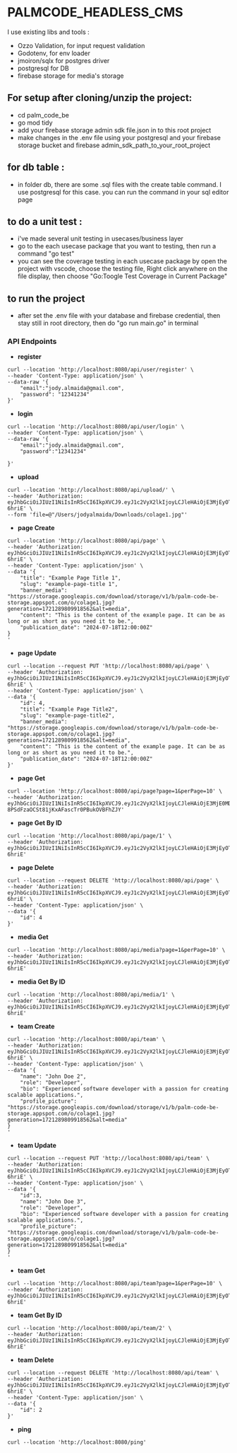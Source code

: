 # PALMCODE_HEADLESS_CMS

I use existing libs and tools :

 - Ozzo Validation, for input request validation
 - Godotenv, for env loader
 - jmoiron/sqlx for postgres driver
 - postgresql for DB
 - firebase storage for media's storage

## For setup after cloning/unzip the project:
 - cd palm_code_be
 - go mod tidy
 - add your firebase storage admin sdk file.json in to this root project
 - make changes in the .env file using your postgresql and your firebase storage bucket and firebase admin_sdk_path_to_your_root_project


## for db table :
 - in folder db, there are some .sql files with the create table command. I use postgresql for this case. you can run the command in your sql editor page

## to do a unit test :
 - i've made several unit testing in usecases/business layer
 - go to the each usecase package that you want to testing, then run a command "go test"
 - you can see the coverage testing in each usecase package by open the project with vscode, choose the testing file, Right click anywhere on the file display, then choose "Go:Toogle Test Coverage in Current Package"

## to run the project
 - after set the .env file with your database and firebase credential, then stay still in root directory, then do "go run main.go" in terminal

### API Endpoints
- **register**
```
curl --location 'http://localhost:8080/api/user/register' \
--header 'Content-Type: application/json' \
--data-raw '{
    "email":"jody.almaida@gmail.com",
    "password": "12341234"
}'
```

- **login**
```
curl --location 'http://localhost:8080/api/user/login' \
--header 'Content-Type: application/json' \
--data-raw '{
    "email":"jody.almaida@gmail.com",
    "password":"12341234"
    
}'
```

- **upload**
```
curl --location 'http://localhost:8080/api/upload/' \
--header 'Authorization: eyJhbGciOiJIUzI1NiIsInR5cCI6IkpXVCJ9.eyJ1c2VyX2lkIjoyLCJleHAiOjE3MjEyOTY5NjJ9.9HgcxgZM_ATRnIOaye4zDFGvIvHzXbzBgDeH3-6hriE' \
--form 'file=@"/Users/jodyalmaida/Downloads/colage1.jpg"'
```

- **page Create**
```
curl --location 'http://localhost:8080/api/page' \
--header 'Authorization: eyJhbGciOiJIUzI1NiIsInR5cCI6IkpXVCJ9.eyJ1c2VyX2lkIjoyLCJleHAiOjE3MjEyOTY5NjJ9.9HgcxgZM_ATRnIOaye4zDFGvIvHzXbzBgDeH3-6hriE' \
--header 'Content-Type: application/json' \
--data '{
    "title": "Example Page Title 1",
    "slug": "example-page-title 1",
    "banner_media": "https://storage.googleapis.com/download/storage/v1/b/palm-code-be-storage.appspot.com/o/colage1.jpg?generation=1721289809918562&alt=media",
    "content": "This is the content of the example page. It can be as long or as short as you need it to be.",
    "publication_date": "2024-07-18T12:00:00Z"
}
'
```
- **page Update**
```
curl --location --request PUT 'http://localhost:8080/api/page' \
--header 'Authorization: eyJhbGciOiJIUzI1NiIsInR5cCI6IkpXVCJ9.eyJ1c2VyX2lkIjoyLCJleHAiOjE3MjEyOTY5NjJ9.9HgcxgZM_ATRnIOaye4zDFGvIvHzXbzBgDeH3-6hriE' \
--header 'Content-Type: application/json' \
--data '{
    "id": 4,
    "title": "Example Page Title2",
    "slug": "example-page-title2",
    "banner_media": "https://storage.googleapis.com/download/storage/v1/b/palm-code-be-storage.appspot.com/o/colage1.jpg?generation=1721289809918562&alt=media",
    "content": "This is the content of the example page. It can be as long or as short as you need it to be.",
    "publication_date": "2024-07-18T12:00:00Z"
}'
```

- **page Get**
```
curl --location 'http://localhost:8080/api/page?page=1&perPage=10' \
--header 'Authorization: eyJhbGciOiJIUzI1NiIsInR5cCI6IkpXVCJ9.eyJ1c2VyX2lkIjoyLCJleHAiOjE3MjE0MDAxNTJ9.lywbBO-8PSdFzaOCSt81jKxAFascTr0PBukOVBFhZJY'
```

- **page Get By ID**
```
curl --location 'http://localhost:8080/api/page/1' \
--header 'Authorization: eyJhbGciOiJIUzI1NiIsInR5cCI6IkpXVCJ9.eyJ1c2VyX2lkIjoyLCJleHAiOjE3MjEyOTY5NjJ9.9HgcxgZM_ATRnIOaye4zDFGvIvHzXbzBgDeH3-6hriE'
```

- **page Delete**
```
curl --location --request DELETE 'http://localhost:8080/api/page' \
--header 'Authorization: eyJhbGciOiJIUzI1NiIsInR5cCI6IkpXVCJ9.eyJ1c2VyX2lkIjoyLCJleHAiOjE3MjEyOTY5NjJ9.9HgcxgZM_ATRnIOaye4zDFGvIvHzXbzBgDeH3-6hriE' \
--header 'Content-Type: application/json' \
--data '{
    "id": 4
}'
```

- **media Get**
```
curl --location 'http://localhost:8080/api/media?page=1&perPage=10' \
--header 'Authorization: eyJhbGciOiJIUzI1NiIsInR5cCI6IkpXVCJ9.eyJ1c2VyX2lkIjoyLCJleHAiOjE3MjEyOTY5NjJ9.9HgcxgZM_ATRnIOaye4zDFGvIvHzXbzBgDeH3-6hriE'
```

- **media Get By ID**
```
curl --location 'http://localhost:8080/api/media/1' \
--header 'Authorization: eyJhbGciOiJIUzI1NiIsInR5cCI6IkpXVCJ9.eyJ1c2VyX2lkIjoyLCJleHAiOjE3MjEyOTY5NjJ9.9HgcxgZM_ATRnIOaye4zDFGvIvHzXbzBgDeH3-6hriE'
```

- **team Create**
```
curl --location 'http://localhost:8080/api/team' \
--header 'Authorization: eyJhbGciOiJIUzI1NiIsInR5cCI6IkpXVCJ9.eyJ1c2VyX2lkIjoyLCJleHAiOjE3MjEyOTY5NjJ9.9HgcxgZM_ATRnIOaye4zDFGvIvHzXbzBgDeH3-6hriE' \
--header 'Content-Type: application/json' \
--data '{
    "name": "John Doe 2",
    "role": "Developer",
    "bio": "Experienced software developer with a passion for creating scalable applications.",
    "profile_picture": "https://storage.googleapis.com/download/storage/v1/b/palm-code-be-storage.appspot.com/o/colage1.jpg?generation=1721289809918562&alt=media"
}
'
```

- **team Update**
```
curl --location --request PUT 'http://localhost:8080/api/team' \
--header 'Authorization: eyJhbGciOiJIUzI1NiIsInR5cCI6IkpXVCJ9.eyJ1c2VyX2lkIjoyLCJleHAiOjE3MjEyOTY5NjJ9.9HgcxgZM_ATRnIOaye4zDFGvIvHzXbzBgDeH3-6hriE' \
--header 'Content-Type: application/json' \
--data '{
    "id":3,
    "name": "John Doe 3",
    "role": "Developer",
    "bio": "Experienced software developer with a passion for creating scalable applications.",
    "profile_picture": "https://storage.googleapis.com/download/storage/v1/b/palm-code-be-storage.appspot.com/o/colage1.jpg?generation=1721289809918562&alt=media"
}
'
```

- **team Get**
```
curl --location 'http://localhost:8080/api/team?page=1&perPage=10' \
--header 'Authorization: eyJhbGciOiJIUzI1NiIsInR5cCI6IkpXVCJ9.eyJ1c2VyX2lkIjoyLCJleHAiOjE3MjEyOTY5NjJ9.9HgcxgZM_ATRnIOaye4zDFGvIvHzXbzBgDeH3-6hriE'
```

- **team Get By ID**
```
curl --location 'http://localhost:8080/api/team/2' \
--header 'Authorization: eyJhbGciOiJIUzI1NiIsInR5cCI6IkpXVCJ9.eyJ1c2VyX2lkIjoyLCJleHAiOjE3MjEyOTY5NjJ9.9HgcxgZM_ATRnIOaye4zDFGvIvHzXbzBgDeH3-6hriE'
```

- **team Delete**
```
curl --location --request DELETE 'http://localhost:8080/api/team' \
--header 'Authorization: eyJhbGciOiJIUzI1NiIsInR5cCI6IkpXVCJ9.eyJ1c2VyX2lkIjoyLCJleHAiOjE3MjEyOTY5NjJ9.9HgcxgZM_ATRnIOaye4zDFGvIvHzXbzBgDeH3-6hriE' \
--header 'Content-Type: application/json' \
--data '{
    "id": 2
}'
```

- **ping**
```
curl --location 'http://localhost:8080/ping'
```